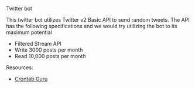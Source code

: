 Twitter bot 

This twitter bot utilizes Twitter v2 Basic API to send random tweets. The API has the following specifications and we would try utilizing the bot to its maximum potential

- Filtered Stream API
- Write 3000 posts per month
- Read 10,000 posts per month

Resources:
- [Crontab Guru](https://crontab.guru/)